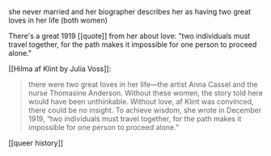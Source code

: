 she never married and her biographer describes her as having two great loves in her life (both women)

There's a great 1919 [[quote]] from her about love: "two individuals must travel together, for the path makes it impossible for one person to proceed alone."

[[Hilma af Klint by Julia Voss]]:
> there were two great loves in her life—the artist Anna Cassel and the nurse Thomasine Anderson. Without these women, the story told here would have been unthinkable. Without love, af Klint was convinced, there could be no insight. To achieve wisdom, she wrote in December 1919, “two individuals must travel together, for the path makes it impossible for one person to proceed alone.”

[[queer history]]
